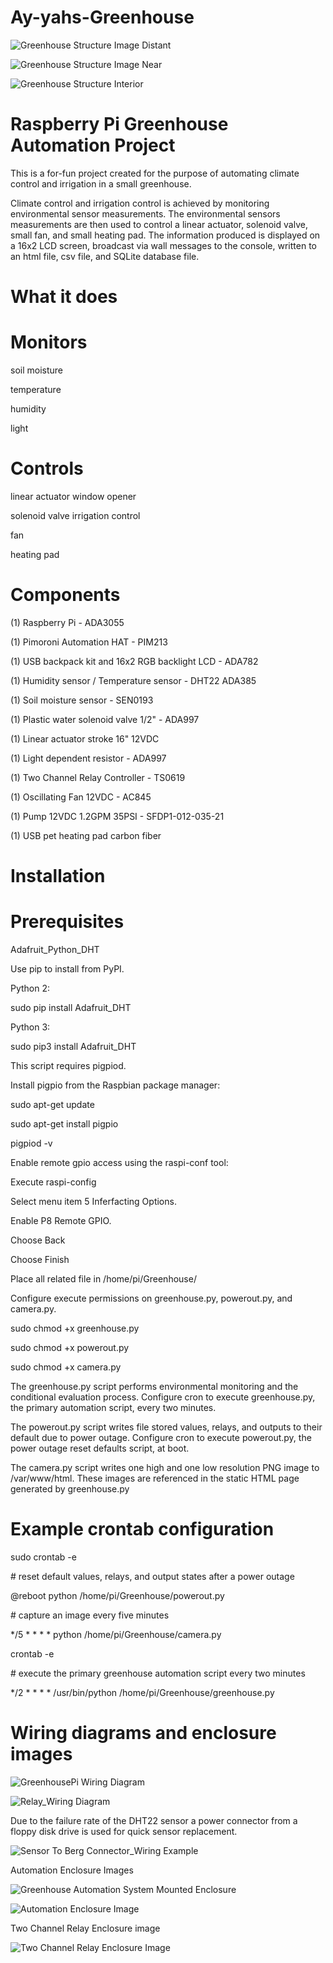# Ay-yahs-Greenhouse

![Greenhouse Structure Image Distant](https://raw.githubusercontent.com/thegroundhogwhisperer/Ay-yahs-Greenhouse/master/Greenhouse%20Distant%20Small%20Image.png)

![Greenhouse Structure Image Near](https://raw.githubusercontent.com/thegroundhogwhisperer/Ay-yahs-Greenhouse/master/Greenhouse%20Entrance%20Small%20Image.png)

![Greenhouse Structure Interior](https://raw.githubusercontent.com/thegroundhogwhisperer/Ay-yahs-Greenhouse/master/Greenhouse%20Interior%20Small%20Image.png)

# Raspberry Pi Greenhouse Automation Project

This is a for-fun project created for the purpose of automating climate control and irrigation in a small greenhouse.

Climate control and irrigation control is achieved by monitoring environmental sensor measurements. The environmental sensors measurements are then used to control a linear actuator, solenoid valve, small fan, and small heating pad. The information produced is displayed on a 16x2 LCD screen, broadcast via wall messages to the console, written to an html file, csv file, and SQLite database file.

# What it does

# Monitors

soil moisture

temperature

humidity

light

# Controls

linear actuator window opener

solenoid valve irrigation control

fan

heating pad

# Components

(1) Raspberry Pi - ADA3055

(1) Pimoroni Automation HAT - PIM213

(1) USB backpack kit and 16x2 RGB backlight LCD - ADA782

(1) Humidity sensor / Temperature sensor - DHT22 ADA385

(1) Soil moisture sensor - SEN0193

(1) Plastic water solenoid valve 1/2" - ADA997

(1) Linear actuator stroke 16" 12VDC

(1) Light dependent resistor - ADA997

(1) Two Channel Relay Controller - TS0619

(1) Oscillating Fan 12VDC - AC845

(1) Pump 12VDC 1.2GPM 35PSI - SFDP1-012-035-21

(1) USB pet heating pad carbon fiber

# Installation

# Prerequisites

Adafruit_Python_DHT

Use pip to install from PyPI.

Python 2:

sudo pip install Adafruit_DHT

Python 3:

sudo pip3 install Adafruit_DHT

This script requires pigpiod.

Install pigpio from the Raspbian package manager:

sudo apt-get update

sudo apt-get install pigpio

pigpiod -v

Enable remote gpio access using the raspi-conf tool:

Execute raspi-config

Select menu item 5 Inferfacting Options.

Enable P8 Remote GPIO.

Choose Back

Choose Finish

Place all related file in /home/pi/Greenhouse/

Configure execute permissions on greenhouse.py, powerout.py, and camera.py.

sudo chmod +x greenhouse.py 

sudo chmod +x powerout.py 

sudo chmod +x camera.py 

The greenhouse.py script performs environmental monitoring and the conditional evaluation process. Configure cron to execute greenhouse.py, the primary automation script, every two minutes.

The powerout.py script writes file stored values, relays, and outputs to their default due to power outage. Configure cron to execute powerout.py, the power outage reset defaults script, at boot.

The camera.py script writes one high and one low resolution PNG image to /var/www/html. These images are referenced in the static HTML page generated by greenhouse.py

# Example crontab configuration

sudo crontab -e

\# reset default values, relays, and output states after a power outage

@reboot python /home/pi/Greenhouse/powerout.py

\# capture an image every five minutes

*/5 * * * * python /home/pi/Greenhouse/camera.py


crontab -e

\# execute the primary greenhouse automation script every two minutes

*/2 * * * * /usr/bin/python /home/pi/Greenhouse/greenhouse.py

# Wiring diagrams and enclosure images

![GreenhousePi Wiring Diagram](https://raw.githubusercontent.com/thegroundhogwhisperer/Ay-yahs-Greenhouse/master/Greenhouse%20Automation%20HAT%20Wiring%20Diagram%20V2%20(Smokey).png)

![Relay_Wiring Diagram](https://raw.githubusercontent.com/thegroundhogwhisperer/Ay-yahs-Greenhouse/master/Greenhouse%20Automation%20HAT%20Fan%20Relay%20Controller%20Wiring%20Diagram%20Small%20Image.png)

Due to the failure rate of the DHT22 sensor a power connector from a floppy disk drive is used for quick sensor replacement.

![Sensor To Berg Connector_Wiring Example](https://raw.githubusercontent.com/thegroundhogwhisperer/Ay-yahs-Greenhouse/master/DHT22%20Wiring%20Example%20Berg%204%20Pin%20Peripheral%20Connector%20To%20DHT22%20Digital%20Humidity%20Temperature%20Sensor%20Greenhouse%20Small%20Image.png)

Automation Enclosure Images

![Greenhouse Automation System Mounted Enclosure](https://raw.githubusercontent.com/thegroundhogwhisperer/Ay-yahs-Greenhouse/master/Greenhouse%20Mounted%20Enclosure%20Small%20Image.png)

![Automation Enclosure Image](https://raw.githubusercontent.com/thegroundhogwhisperer/Ay-yahs-Greenhouse/master/Greenhouse-Automation-Enclosure-Complete-Small-Image.png)

Two Channel Relay Enclosure image

![Two Channel Relay Enclosure Image](https://raw.githubusercontent.com/thegroundhogwhisperer/Ay-yahs-Greenhouse/master/Two-Channel-Relay-Enclosure-Complete-Small-Image.png)

